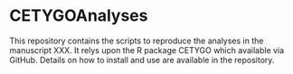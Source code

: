 # CETYGOAnalyses

This repository contains the scripts to reproduce the analyses in the manuscript XXX. It relys upon the R package CETYGO which available via GitHub. Details on how to install and use are available in the repository.
